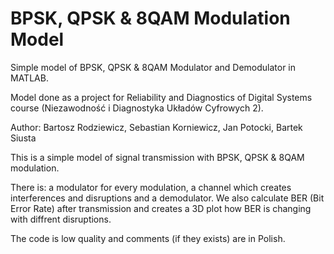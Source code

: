 # BPSK, QPSK & 8QAM Modulation Model
Simple model of BPSK, QPSK & 8QAM Modulator and Demodulator in MATLAB.

Model done as a project for Reliability and Diagnostics of Digital Systems course (Niezawodność i Diagnostyka Układów Cyfrowych 2).

Author: Bartosz Rodziewicz, Sebastian Korniewicz, Jan Potocki, Bartek Siusta

This is a simple model of signal transmission with BPSK, QPSK & 8QAM modulation.

There is:
a modulator for every modulation,
a channel which creates interferences and disruptions
and a demodulator.
We also calculate BER (Bit Error Rate) after transmission and creates a 3D plot how BER is changing with diffrent disruptions.

The code is low quality and comments (if they exists) are in Polish.
